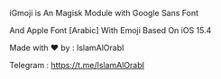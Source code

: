 iGmoji is An Magisk Module with Google Sans Font

And Apple Font [Arabic] With Emoji Based On iOS 15.4

Made with ❤️ by : IslamAlOrabI

Telegram : https://t.me/IslamAlOrabI
